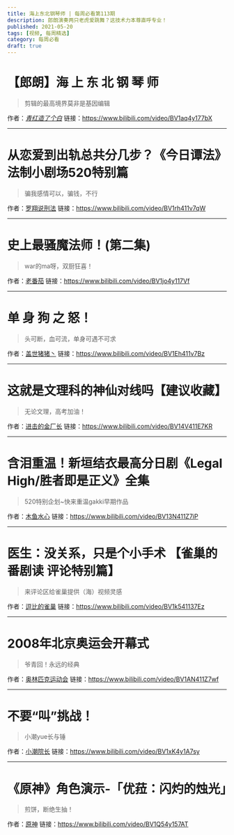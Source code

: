 ```yaml
---
title: 海上东北钢琴师 | 每周必看第113期
description: 郎朗演奏两只老虎爱跳舞？这技术力本尊直呼专业！
published: 2021-05-20
tags: [视频, 每周精选]
category: 每周必看
draft: true
---
```


# 【郎朗】海 上 东 北 钢 琴 师
> 剪辑的最高境界莫非是基因编辑

作者：[_青红造了个白_](https://space.bilibili.com/21778075)
链接：https://www.bilibili.com/video/BV1aq4y177bX

---

# 从恋爱到出轨总共分几步？《今日谭法》法制小剧场520特别篇
> 骗我感情可以，骗钱，不行

作者：[罗翔说刑法](https://space.bilibili.com/517327498)
链接：https://www.bilibili.com/video/BV1rh411v7qW

---

# 史上最骚魔法师！(第二集)
> war的ma呀，双厨狂喜！

作者：[老番茄](https://space.bilibili.com/546195)
链接：https://www.bilibili.com/video/BV1jo4y117Vf

---

# 单 身 狗 之 怒！
> 头可断，血可流，单身可遇不可求

作者：[盖世猪猪丶](https://space.bilibili.com/339680732)
链接：https://www.bilibili.com/video/BV1Eh411v7Bz

---

# 这就是文理科的神仙对线吗【建议收藏】
> 无论文理，高考加油！

作者：[进击的金厂长](https://space.bilibili.com/321422126)
链接：https://www.bilibili.com/video/BV14V411E7KR

---

# 含泪重温！新垣结衣最高分日剧《Legal High/胜者即是正义》全集
> 520特别企划~快来重温gakki早期作品

作者：[木鱼水心](https://space.bilibili.com/927587)
链接：https://www.bilibili.com/video/BV13N411Z7iP

---

# 医生：没关系，只是个小手术 【雀巢的番剧读 评论特别篇】
> 来评论区给雀巢提供（海）视频灵感

作者：[逗比的雀巢](https://space.bilibili.com/5294454)
链接：https://www.bilibili.com/video/BV1k541137Ez

---

# 2008年北京奥运会开幕式
> 爷青回！永远的经典

作者：[奥林匹克运动会](https://space.bilibili.com/565388139)
链接：https://www.bilibili.com/video/BV1AN411Z7wf

---

# 不要“叫”挑战！
> 小潮yue长与锤

作者：[小潮院长](https://space.bilibili.com/5970160)
链接：https://www.bilibili.com/video/BV1xK4y1A7sy

---

# 《原神》角色演示-「优菈：闪灼的烛光」
> 煎饼，断绝生抽！

作者：[原神](https://space.bilibili.com/401742377)
链接：https://www.bilibili.com/video/BV1Q54y157AT

